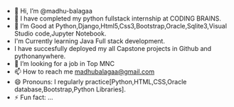 - 👋 Hi, I’m @madhu-balagaa
- 👀 I have completed my python fullstack internship at CODING BRAINS.
- 🌱 I’m Good at Python,Django,Html5,Css3,Bootstrap,Oracle,Sqlite3,Visual Studio code,Jupyter Notebook.
- I'm Currently learning Java Full stack development.
- I have  succesfully deployed my all  Capstone projects in Github and pythonanywhere.
- 💞️ I’m looking for a job in Top MNC
- 📫 How to reach me madhubalagaa@gmail.com
- 😄 Pronouns: I regularly practice[Python,HTML,CSS,Oracle database,Bootstrap,Python Libraries].
- ⚡ Fun fact: ...

<!---
madhu-balagaa/madhu-balagaa is a ✨ special ✨ repository because its `README.md` (this file) appears on your GitHub profile.
You can click the Preview link to take a look at your changes.
--->
